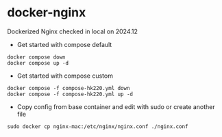 # docker-nginx
Dockerized Nginx checked in local on 2024.12

- Get started with compose default
```
docker compose down
docker compose up -d
```

- Get started with compose custom
```
docker compose -f compose-hk220.yml down
docker compose -f compose-hk220.yml up -d
```

- Copy config from base container and edit with sudo or create another file
```
sudo docker cp nginx-mac:/etc/nginx/nginx.conf ./nginx.conf
```